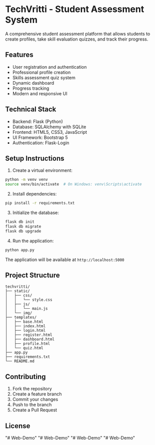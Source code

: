 # TechVritti - Student Assessment System

A comprehensive student assessment platform that allows students to create profiles, take skill evaluation quizzes, and track their progress.

## Features

- User registration and authentication
- Professional profile creation
- Skills assessment quiz system
- Dynamic dashboard
- Progress tracking
- Modern and responsive UI

## Technical Stack

- Backend: Flask (Python)
- Database: SQLAlchemy with SQLite
- Frontend: HTML5, CSS3, JavaScript
- UI Framework: Bootstrap 5
- Authentication: Flask-Login

## Setup Instructions

1. Create a virtual environment:
```bash
python -m venv venv
source venv/bin/activate  # On Windows: venv\Scripts\activate
```

2. Install dependencies:
```bash
pip install -r requirements.txt
```

3. Initialize the database:
```bash
flask db init
flask db migrate
flask db upgrade
```

4. Run the application:
```bash
python app.py
```

The application will be available at `http://localhost:5000`

## Project Structure

```
techvritti/
├── static/
│   ├── css/
│   │   └── style.css
│   ├── js/
│   │   └── main.js
│   └── img/
├── templates/
│   ├── base.html
│   ├── index.html
│   ├── login.html
│   ├── register.html
│   ├── dashboard.html
│   ├── profile.html
│   └── quiz.html
├── app.py
├── requirements.txt
└── README.md
```

## Contributing

1. Fork the repository
2. Create a feature branch
3. Commit your changes
4. Push to the branch
5. Create a Pull Request

## License

"# Web-Demo" 
"# Web-Demo" 
"# Web-Demo" 
"# Web-Demo" 
